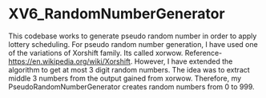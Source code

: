 # XV6_RandomNumberGenerator
This codebase works to generate pseudo random number in order to apply lottery scheduling. For pseudo random number generation, I have used one of the variations of Xorshift family. Its called xorwow. Reference-https://en.wikipedia.org/wiki/Xorshift. However, I have extended the algorithm to get at most 3 digit random numbers. The idea was to extract middle 3 numbers from the output gained from xorwow. Therefore, my PseudoRandomNumberGenerator creates random numbers from 0 to 999.
